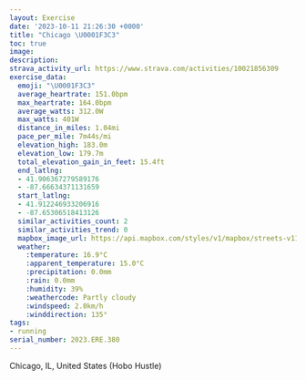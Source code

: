 ```yaml
---
layout: Exercise
date: '2023-10-11 21:26:30 +0000'
title: "Chicago \U0001F3C3"
toc: true
image:
description:
strava_activity_url: https://www.strava.com/activities/10021856309
exercise_data:
  emoji: "\U0001F3C3"
  average_heartrate: 151.0bpm
  max_heartrate: 164.0bpm
  average_watts: 312.0W
  max_watts: 401W
  distance_in_miles: 1.04mi
  pace_per_mile: 7m44s/mi
  elevation_high: 183.0m
  elevation_low: 179.7m
  total_elevation_gain_in_feet: 15.4ft
  end_latlng:
  - 41.906367279589176
  - -87.66634371131659
  start_latlng:
  - 41.912246933206916
  - -87.65306518413126
  similar_activities_count: 2
  similar_activities_trend: 0
  mapbox_image_url: https://api.mapbox.com/styles/v1/mapbox/streets-v11/static/path-5+787af2-1.0(avx~F%7C%7C~uOApDDxECd%40DdD%3F%60CFbDClEHzF%40%7CF%3FB%60%40%5B%40~BElFDxADN%3FhAFbAEvD%40t%40DVJJH%3FzAG~%40%3FhCBvBNvB%40),pin-s-s+e5b22e(-87.65407,41.91089),pin-s-f+89ae00(-87.66649000000001,41.90774)/auto/800x800?access_token=pk.eyJ1Ijoiam9zaGJlY2ttYW4iLCJhIjoiY205eWR2aDd1MWZ6djJrbXc4a3M0bWZleiJ9.XiG9OWkNcZk2QzjJbxLB4A
  weather:
    :temperature: 16.9°C
    :apparent_temperature: 15.0°C
    :precipitation: 0.0mm
    :rain: 0.0mm
    :humidity: 39%
    :weathercode: Partly cloudy
    :windspeed: 2.0km/h
    :winddirection: 135°
tags:
- running
serial_number: 2023.ERE.380
---
```

Chicago, IL, United States (Hobo Hustle)

